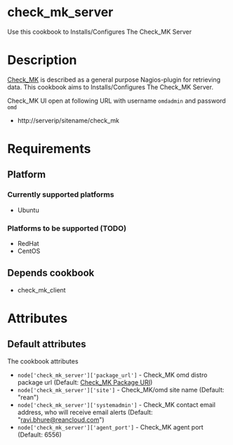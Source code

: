 # check_mk_server

Use this cookbook to Installs/Configures The Check_MK Server

Description
===========

[Check_MK](http://mathias-kettner.de/check_mk.html) is described as a general purpose Nagios-plugin for retrieving data. This cookbook aims to Installs/Configures The Check_MK Server.

Check_MK UI open at following URL with username ```omdadmin``` and password ```omd```

* http://serverip/sitename/check_mk

Requirements
============

Platform
--------

### Currently supported platforms

* Ubuntu

### Platforms to be supported (TODO)

* RedHat
* CentOS

Depends cookbook
-------

* check_mk_client

Attributes
==========

Default attributes
------------------

The cookbook attributes

* `node['check_mk_server']['package_url']` - Check_MK omd distro package url  (Default: [Check_MK Package URI](http://files.omdistro.org/releases/debian_ubuntu/omd-1.20.trusty.amd64.deb))
* `node['check_mk_server']['site']` - Check_MK/omd site name (Default: "rean")
* `node['check_mk_server']['systemadmin']` - Check_MK contact email address, who will receive email alerts (Default: "ravi.bhure@reancloud.com")
* `node['check_mk_server']['agent_port']` - Check_MK agent port (Default: 6556)
